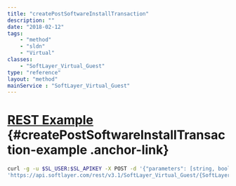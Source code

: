 ```yaml
---
title: "createPostSoftwareInstallTransaction"
description: ""
date: "2018-02-12"
tags:
    - "method"
    - "sldn"
    - "Virtual"
classes:
    - "SoftLayer_Virtual_Guest"
type: "reference"
layout: "method"
mainService : "SoftLayer_Virtual_Guest"
---
```


# [REST Example](#createPostSoftwareInstallTransaction-example) <a href="/article/rest/"><i class="fas fa-question"></i></a> {#createPostSoftwareInstallTransaction-example .anchor-link} 
```bash
curl -g -u $SL_USER:$SL_APIKEY -X POST -d '{"parameters": [string, boolean]}' \
'https://api.softlayer.com/rest/v3.1/SoftLayer_Virtual_Guest/{SoftLayer_Virtual_GuestID}/createPostSoftwareInstallTransaction'
```

